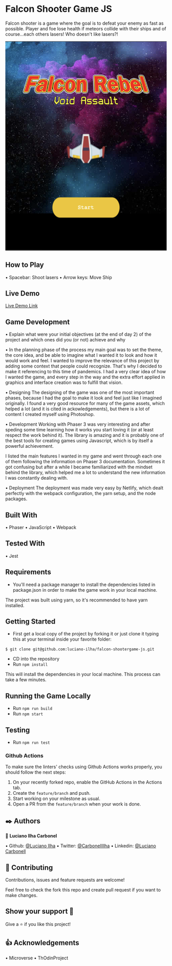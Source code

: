 # Falcon Shooter Game JS

Falcon shooter is a game where the goal is to defeat your enemy as fast as possible. Player and foe lose health if meteors collide with their ships and of course...each others lasers! Who doesn't like lasers?!

![Screenshot](src/images/shootergamescshot.png)

## How to Play

• Spacebar: Shoot lasers
• Arrow keys: Move Ship

## Live Demo

[Live Demo Link]()

## Game Development

• Explain what were your initial objectives (at the end of day 2) of the project and which ones did you (or not) achieve and why

• In the planning phase of the process my main goal was to set the theme, the core idea, and be able to imagine what I wanted it to look and how it would work and feel. I wanted to improve the relevance of this project by adding some context that people could recognize. That's why I decided to make it referencing to this time of pandemics. I had a very clear idea of how I wanted the game, and every step in the way and the extra effort applied in graphics and interface creation was to fulfill that vision.

• Designing
The designing of the game was one of the most important phases, because I had the goal to make it look and feel just like I imagined originally. I found a very good resource for many of the game assets, which helped a lot (and it is cited in ackowledgements), but there is a lot of content I created myself using Photoshop.

• Development
Working with Phaser 3 was very interesting and after speding some time learning how it works you start loving it (or at least respect the work behind it). The library is amazing and it is probably one of the best tools for creating games using Javascript, which is by itself a powerful achievement.

I listed the main features I wanted in my game and went through each one of them following the information on Phaser 3 documentation. Sometimes it got confusing but after a while I became familiarized with the mindset behind the library, which helped me a lot to understand the new information I was constantly dealing with.

• Deployment
The deployment was made very easy by Netlify, which dealt perfectly with the webpack configuration, the yarn setup, and the node packages.

## Built With

• Phaser
• JavaScript
• Webpack

## Tested With

• Jest

## Requirements

- You'll need a package manager to install the dependencies listed in package.json in order to make the game work in your local machine.

The project was built using yarn, so it's recommended to have yarn installed.

## Getting Started

- First get a local copy of the project by forking it or just clone it typing this at your terminal inside your favorite folder:

```
$ git clone git@github.com:luciano-ilha/falcon-shootergame-js.git
```

- CD into the repository
- Run `npm install`

This will install the dependencies in your local machine. This process can take a few minutes.

## Running the Game Locally

- Run `npm run build`
- Run `npm start`

## Testing

- Run `npm run test`

### Github Actions

To make sure the linters' checks using Github Actions works properly, you should follow the next steps:

1. On your recently forked repo, enable the GitHub Actions in the Actions tab.
2. Create the `feature/branch` and push.
3. Start working on your milestone as usual.
4. Open a PR from the `feature/branch` when your work is done.

## ✒️ Authors <a name = "author"></a>

👤 **Luciano Ilha Carbonel**

• Github: [@Luciano Ilha](https://github.com/luciano-ilha)
• Twitter: [@CarbonellIlha](https://twitter.com/CarbonellIlha)
• Linkedin: [@Luciano Carbonell](https://www.linkedin.com/in/luciano-carbonell/)

## 🤝 Contributing

Contributions, issues and feature requests are welcome!

Feel free to check the fork this repo and create pull request if you want to make changes.

## Show your support :muscle:

Give a ⭐️ if you like this project!

## :thumbsup: Acknowledgements

• Microverse
• ThOdinProject
